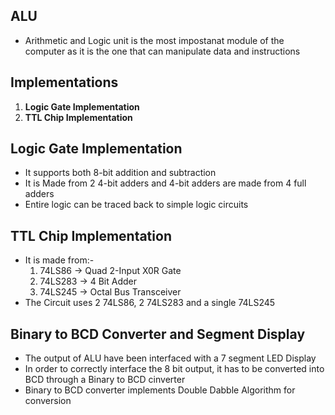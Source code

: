 ## ALU
- Arithmetic and Logic unit is the most impostanat module of the computer as it is the one that can manipulate data and instructions

## Implementations
1) **Logic Gate Implementation**
2) **TTL Chip Implementation**

## Logic Gate Implementation
- It supports both 8-bit addition and subtraction
- It is Made from 2 4-bit adders and 4-bit adders are made from 4 full adders
- Entire logic can be traced back to simple logic circuits

## TTL Chip Implementation
- It is made from:-
   1) 74LS86 -> Quad 2-Input X0R Gate
   2) 74LS283 -> 4 Bit Adder
   3) 74LS245 -> Octal Bus Transceiver
- The Circuit uses 2 74LS86, 2 74LS283 and a single 74LS245

## Binary to BCD Converter and Segment Display
- The output of ALU have been interfaced with a 7 segment LED Display
- In order to correctly interface the 8 bit output, it has to be converted into BCD through a Binary to BCD cinverter
- Binary to BCD converter implements Double Dabble Algorithm for conversion

